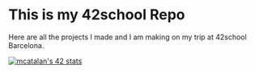 # This is my 42school Repo

Here are all the projects I made and I am making on my trip at 42school Barcelona.

[![mcatalan's 42 stats](https://badge42.vercel.app/api/v2/cljslgq18001108mgvhv0817q/stats?cursusId=21&coalitionId=204)](https://github.com/JaeSeoKim/badge42)

<!-- https://badge42.vercel.app -->
